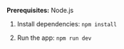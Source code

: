 

**Prerequisites:**  Node.js


1. Install dependencies:
   `npm install`

2.  Run the app:
   `npm run dev`

